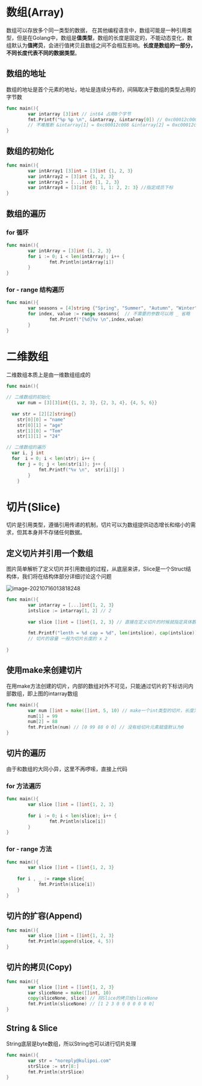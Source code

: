 # 数组(Array)

数组可以存放多个同一类型的数据， 在其他编程语言中，数组可能是一种引用类型，但是在Golang中，数组是**值类型**，数组的长度是固定的，不能动态变化，数组默认为**值拷贝**，会进行值拷贝且数组之间不会相互影响。**长度是数组的一部分，不同长度代表不同的数据类型**。

## 数组的地址

数组的地址是首个元素的地址，地址是连续分布的，间隔取决于数组的类型占用的字节数

```go
func main(){
		var intarray [3]int // int64 占用8个字节
		fmt.Printf("%p %p \n", &intarray, &intarray[0]) // 0xc00012c000 0xc00012c000
		// 不难推断 &intarray[1] = 0xc00012c008 &intarray[2] = 0xc00012c010 
}
```

## 数组的初始化

```go
func main(){
		var intArray1 [3]int = [3]int {1, 2, 3}
		var intArray2 = [3]int {1, 2, 3}
		var intArray3 = [...]int {1, 2, 3}
		var intArray4 = [3]int {0: 1, 1: 2, 2: 3} //指定成员下标
}
```

## 数组的遍历

### for 循环

```go
func main(){
		var intArray = [3]int {1, 2, 3}
		for i := 0; i < len(intArray); i++ {
				fmt.Println(intArray[i])
		}
}
```

### for - range 结构遍历

```go
func main(){
		var seasons = [4]string {"Spring", "Summer", "Autumn", "Winter"}
		for index, value := range seasons{  // 不需要的参数可以用 _ 省略
				fmt.Printf("[%d]%v \n",index,value)
		}
}
```

# 二维数组

二维数组本质上是由一维数组组成的

```go
func main(){
  
// 二维数组的初始化
	var num = [3][3]int{{1, 2, 3}, {2, 3, 4}, {4, 5, 6}}
  
  var str = [2][2]string{}
	str[0][0] = "name"
	str[0][1] = "age"
	str[1][0] = "Tom"
	str[1][1] = "24"

// 二维数组的遍历
  var i, j int
  for  i = 0; i < len(str); i++ {
    for j = 0; j < len(str[i]); j++ {
			fmt.Printf("%v \n",  str[i][j] )
		}
	}

```



# 切片(Slice)

切片是引用类型，遵循引用传递的机制，切片可以为数组提供动态增长和缩小的需求，但其本身并不存储任何数据。

## 定义切片并引用一个数组

图片简单解析了定义切片并引用数组的过程，从底层来讲，Slice是一个Struct结构体，我们将在结构体部分详细讨论这个问题

![image-20210716013818248](https://cdn.kulipoi.com/img/20210716013820.png)

```go
func main(){
		var intarray = [...]int{1, 2, 3}
		intslice := intarray[1, 2] // 2
		
		var slice []int = []int{1, 2, 3} // 直接在定义切片的时候就指定具体数组
		
		fmt.Printf("lenth = %d cap = %d", len(intslice), cap(intslice)) // len = 1 cap = 2
		// 切片的容量 一般为切片长度的 x 2
		
}
```

## 使用make来创建切片

在用make方法创建的切片，内部的数组对外不可见，只能通过切片的下标访问内部数组，即上图的intarray数组

```go
func main(){
		var num []int = make([]int, 5, 10) // make一个int类型的切片，长度为5，容量为10，容量可省略
		num[1] = 99
		num[2] = 88
		fmt.Println(num) // [0 99 88 0 0] // 没有给切片元素赋值默认为0
}
```

## 切片的遍历

由于和数组的大同小异，这里不再啰嗦，直接上代码

### for 方法遍历

```go
func main(){
		var slice []int = []int{1, 2, 3}
		
		for i := 0; i < len(slice); i++ {
				fmt.Println(slice[i])
		}
}
```

### for - range 方法

```go
func main(){
		var slice []int = []int{1, 2, 3}
    
    for i , _ := range slice{
    		fmt.Println(slice[i])
    }
}
```

## 切片的扩容(Append)

```go
func main(){
		var slice []int = []int{1, 2, 3}
		fmt.Println(append(slice, 4, 5))
}
```

## 切片的拷贝(Copy)

```go
func main(){
		var slice []int = []int{1, 2, 3}
		var sliceNone = make([]int, 10)
		copy(sliceNone, slice) // 将Slice的拷贝给sliceNone
		fmt.Println(sliceNone) // [1 2 3 0 0 0 0 0 0 0]
}
```

## String & Slice

String底层是byte数组，所以String也可以进行切片处理

```go
func main(){
		var str = "noreply@kulipoi.com"
		strSlice := str[8:]
		fmt.Println(strSlice)
}
```

